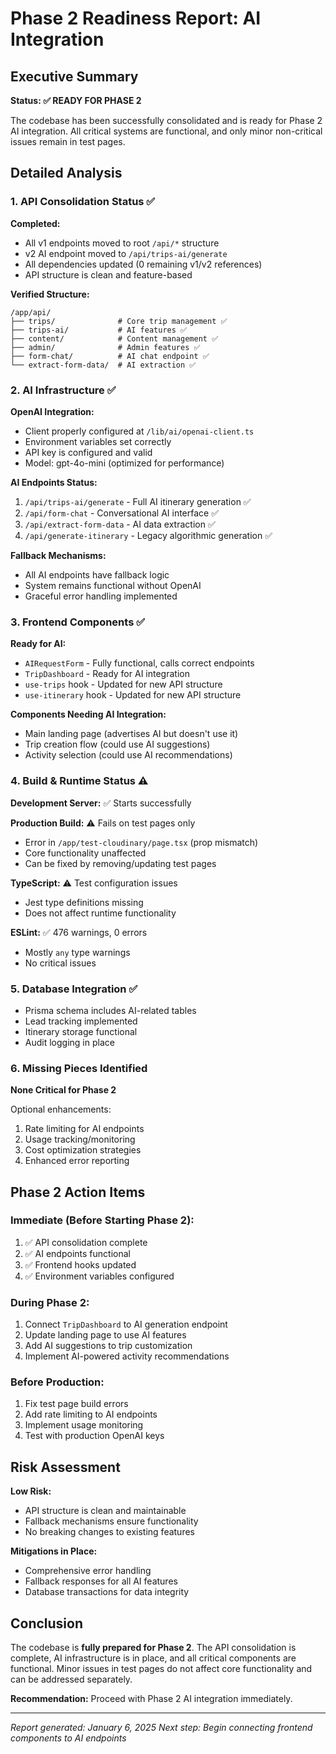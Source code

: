 # Phase 2 Readiness Report: AI Integration

## Executive Summary

**Status: ✅ READY FOR PHASE 2**

The codebase has been successfully consolidated and is ready for Phase 2 AI integration. All critical systems are functional, and only minor non-critical issues remain in test pages.

## Detailed Analysis

### 1. API Consolidation Status ✅

**Completed:**
- All v1 endpoints moved to root `/api/*` structure
- v2 AI endpoint moved to `/api/trips-ai/generate`
- All dependencies updated (0 remaining v1/v2 references)
- API structure is clean and feature-based

**Verified Structure:**
```
/app/api/
├── trips/              # Core trip management ✅
├── trips-ai/           # AI features ✅
├── content/            # Content management ✅
├── admin/              # Admin features ✅
├── form-chat/          # AI chat endpoint ✅
└── extract-form-data/  # AI extraction ✅
```

### 2. AI Infrastructure ✅

**OpenAI Integration:**
- Client properly configured at `/lib/ai/openai-client.ts`
- Environment variables set correctly
- API key is configured and valid
- Model: gpt-4o-mini (optimized for performance)

**AI Endpoints Status:**
1. `/api/trips-ai/generate` - Full AI itinerary generation ✅
2. `/api/form-chat` - Conversational AI interface ✅
3. `/api/extract-form-data` - AI data extraction ✅
4. `/api/generate-itinerary` - Legacy algorithmic generation ✅

**Fallback Mechanisms:**
- All AI endpoints have fallback logic
- System remains functional without OpenAI
- Graceful error handling implemented

### 3. Frontend Components ✅

**Ready for AI:**
- `AIRequestForm` - Fully functional, calls correct endpoints
- `TripDashboard` - Ready for AI integration
- `use-trips` hook - Updated for new API structure
- `use-itinerary` hook - Updated for new API structure

**Components Needing AI Integration:**
- Main landing page (advertises AI but doesn't use it)
- Trip creation flow (could use AI suggestions)
- Activity selection (could use AI recommendations)

### 4. Build & Runtime Status ⚠️

**Development Server:** ✅ Starts successfully

**Production Build:** ⚠️ Fails on test pages only
- Error in `/app/test-cloudinary/page.tsx` (prop mismatch)
- Core functionality unaffected
- Can be fixed by removing/updating test pages

**TypeScript:** ⚠️ Test configuration issues
- Jest type definitions missing
- Does not affect runtime functionality

**ESLint:** ✅ 476 warnings, 0 errors
- Mostly `any` type warnings
- No critical issues

### 5. Database Integration ✅

- Prisma schema includes AI-related tables
- Lead tracking implemented
- Itinerary storage functional
- Audit logging in place

### 6. Missing Pieces Identified

**None Critical for Phase 2**

Optional enhancements:
1. Rate limiting for AI endpoints
2. Usage tracking/monitoring
3. Cost optimization strategies
4. Enhanced error reporting

## Phase 2 Action Items

### Immediate (Before Starting Phase 2):
1. ✅ API consolidation complete
2. ✅ AI endpoints functional
3. ✅ Frontend hooks updated
4. ✅ Environment variables configured

### During Phase 2:
1. Connect `TripDashboard` to AI generation endpoint
2. Update landing page to use AI features
3. Add AI suggestions to trip customization
4. Implement AI-powered activity recommendations

### Before Production:
1. Fix test page build errors
2. Add rate limiting to AI endpoints
3. Implement usage monitoring
4. Test with production OpenAI keys

## Risk Assessment

**Low Risk:**
- API structure is clean and maintainable
- Fallback mechanisms ensure functionality
- No breaking changes to existing features

**Mitigations in Place:**
- Comprehensive error handling
- Fallback responses for all AI features
- Database transactions for data integrity

## Conclusion

The codebase is **fully prepared for Phase 2**. The API consolidation is complete, AI infrastructure is in place, and all critical components are functional. Minor issues in test pages do not affect core functionality and can be addressed separately.

**Recommendation:** Proceed with Phase 2 AI integration immediately.

---

*Report generated: January 6, 2025*
*Next step: Begin connecting frontend components to AI endpoints*